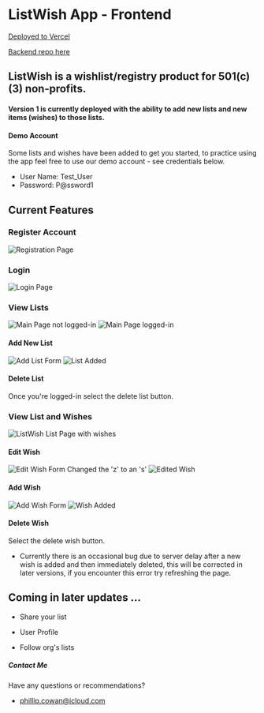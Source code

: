 # ListWish App - Frontend

[Deployed to Vercel](https://listwish.vercel.app/)

[Backend repo here](https://github.com/lipcowan/listWish-server)

## ListWish is a wishlist/registry product for 501(c)(3) non-profits. 

#### Version 1 is currently deployed with the ability to add new lists and new items (wishes) to those lists.

#### Demo Account

Some lists and wishes have been added to get you started, to practice using the app feel free to use our demo account - see credentials below.

- User Name: Test_User
- Password: P@ssword1

## Current Features

### Register Account
![Registration Page](https://raw.githubusercontent.com/lipcowan/listWish-client/master/public/screenshots/registerAccount.png)

### Login
![Login Page](public/screenshots/loginDemo.png)

### View Lists
![Main Page not logged-in](public/screenshots/listwishUnauth.png)
![Main Page logged-in](public/screenshots/listwishAuth.png)

#### Add New List
![Add List Form](public/screenshots/addList1.png)
![List Added](public/screenshots/addList2.png)

#### Delete List

Once you're logged-in select the delete list button.

### View List and Wishes
![ListWish List Page with wishes](public/screenshots/listwishList1.png)

#### Edit Wish
![Edit Wish Form](public/screenshots/editWish1.png)
Changed the 'z' to an 's'
![Edited Wish](public/screenshots/listwishList.png)

#### Add Wish
![Add Wish Form](public/screenshots/addWish.png)
![Wish Added](public/screenshots/listWishAdd.png)

#### Delete Wish
Select the delete wish button. 
- Currently there is an occasional bug due to server delay after a new wish is added and then immediately deleted, this will be corrected in later versions, if you encounter this error try refreshing the page. 

## Coming in later updates ...

- Share your list

- User Profile

- Follow org's lists

##### Contact Me

Have any questions or recommendations?
- phillip.cowan@icloud.com 

